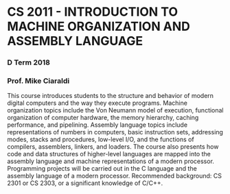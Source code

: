 # CS 2011 - INTRODUCTION TO MACHINE ORGANIZATION AND ASSEMBLY LANGUAGE
### D Term 2018
### Prof. Mike Ciaraldi

This course introduces students to the structure and behavior of modern digital computers and the way they execute programs. Machine organization topics include the Von Neumann model of execution, functional organization of computer hardware, the memory hierarchy, caching performance, and pipelining. Assembly language topics include representations of numbers in computers, basic instruction sets, addressing modes, stacks and procedures, low-level I/O, and the functions of compilers, assemblers, linkers, and loaders. The course also presents how code and data structures of higher-level languages are mapped into the assembly language and machine representations of a modern processor. Programming projects will be carried out in the C language and the assembly language of a modern processor. Recommended background: CS 2301 or CS 2303, or a significant knowledge of C/C++.